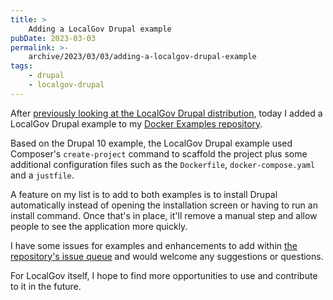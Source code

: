 ```yaml
---
title: >
    Adding a LocalGov Drupal example
pubDate: 2023-03-03
permalink: >-
    archive/2023/03/03/adding-a-localgov-drupal-example
tags:
    - drupal
    - localgov-drupal
---
```


After [previously looking at the LocalGov Drupal distribution](https://www.oliverdavies.uk/archive/2022/10/24/looking-at-localgov-drupal), today I added a LocalGov Drupal example to my [Docker Examples repository](https://github.com/opdavies/docker-examples/tree/main/drupal-localgov).

Based on the Drupal 10 example, the LocalGov Drupal example used Composer's `create-project` command to scaffold the project plus some additional configuration files such as the `Dockerfile`, `docker-compose.yaml` and a `justfile`.

A feature on my list is to add to both examples is to install Drupal automatically instead of opening the installation screen or having to run an install command. Once that's in place, it'll remove a manual step and allow people to see the application more quickly.

I have some issues for examples and enhancements to add within [the repository's issue queue](https://github.com/opdavies/docker-examples/issues) and would welcome any suggestions or questions.

For LocalGov itself, I hope to find more opportunities to use and contribute to it in the future.
